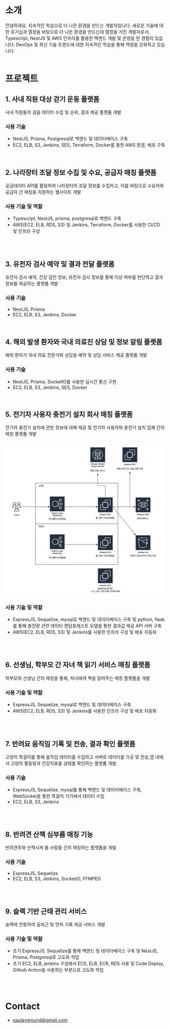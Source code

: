 # 소개
안녕하세요. 지속적인 학습으로 더 나은 환경을 만드는 개발자입니다.
새로운 기술에 대한 호기심과 열정을 바탕으로 더 나은 환경을 만드는데 열정을 가진 개발자로서, Typescript, NestJS 및 AWS 인프라를 활용한 백엔드 개발 및 운영을 한 경험이 있습니다. 
DevOps 및 최신 기술 트렌드에 대한 지속적인 학습을 통해 역량을 강화하고 있습니다.
<br />
<br />

# 프로젝트
## 1. 사내 직원 대상 걷기 운동 플랫폼
사내 직원들의 걸음 데이터 수집 및 순위, 결과 제공 플랫폼 개발
### 사용 기술
- NestJS, Prisma, Postgresql로 백엔드 및 데이터베이스 구축
- EC2, ELB, S3, Jenkins, SES, Terraform, Docker를 통한 AWS 환경, 배포 구축 
<br />

## 2. 나라장터 조달 정보 수집 및 수요, 공급자 매칭 플랫폼
공공데이터 API를 활용하여 나라장터의 조달 정보를 수집하고, 이를 바탕으로 수요자와 공급자 간 매칭을 지원하는 웹사이트 개발
### 사용 기술 및 역할
- Typescript, NestJS, prisma, postgresql로 백엔드 구축
- AWS(EC2, ELB, RDS, S3) 및 Jenkins, Terraform, Docker를 사용한 CI/CD 및 인프라 구성
<br />
<br />

## 3. 유전자 검사 예약 및 결과 전달 플랫폼
유전자 검사 예약, 건강 검진 정보, 유전자 검사 정보를 통해 이상 여부를 판단하고 결과 정보를 제공하는 플랫폼 개발
### 사용 기술
- NestJS, Prisma
- EC2, ELB, S3, Jenkins, Docker
<br />

## 4. 해외 발생 환자와 국내 의료진 상담 및 정보 알림 플랫폼
해외 환자가 국내 의료 전문가와 상담을 예약 및 상담 서비스 제공 플랫폼 개발
### 사용 기술
- NestJS, Prisma, SocketIO를 사용한 실시간 통신 구현
- EC2, ELB, S3, Jenkins, SES, Docker
<br />

## 5. 전기차 사용자 충전기 설치 회사 매칭 플랫폼
전기차 충전기 설치에 관한 정보에 대해 제공 및 전기차 사용자와 충전기 설치 업체 간의 매칭 플랫폼 개발
<br />
<br />
![AWS 이미지](images/e.png)
<br />
### 사용 기술 및 역할
- ExpressJS, Sequelize, mysql로 백엔드 및 데이터베이스 구축 및 python, flask를 통해 충전량 관련 데이터 랜덤포레스트 모델을 통한 결과값 제공 API 서버 구축
- AWS(EC2, ELB, RDS, S3) 및 Jenkins를 사용한 인프라 구성 및 배포 자동화
<br />
<br />

## 6. 선생님, 학부모 간 자녀 책 읽기 서비스 매칭 플랫폼
학부모와 선생님 간의 매칭을 통해, 자녀에게 책을 읽어주는 매칭 플랫폼을 개발
###  사용 기술 및 역할
- ExpressJS, Sequelize, mysql로 백엔드 및 데이터베이스 구축
- AWS(EC2, ELB, RDS, S3) 및 Jenkins를 사용한 인프라 구성 및 배포 자동화
<br />
<br />

## 7. 반려묘 움직임 기록 및 전송, 결과 확인 플랫폼
고양이 목걸이를 통해 움직임 데이터를 수집하고 서버로 데이터를 가공 및 전송,앱 내에서 고양의 활동량과 건강지표를 상태를 확인하는 플랫폼 개발. 

### 사용 기술
- ExpressJS, Sequelize, mysql를 통해 백엔드 및 데이터베이스 구축, WebSocket을 통한 목걸이 기기에서 데이터 수집
- EC2, ELB, S3, Jenkins
<br />
<br />

## 8. 반려견 산책 심부름 매칭 기능
반려견주와 산책시켜 줄 사람들 간의 매칭하는 플랫폼을 개발
### 사용 기술
- ExpressJS, Sequelize
- EC2, ELB, S3, Jenkins, SocketIO, FFMPEG
<br />
<br />


## 9. 슬랙 기반 근태 관리 서비스
슬랙에 연동하여 출퇴근 및 연차 기록 제공 서비스 개발
### 사용 기술 및 역할
- 초기 ExpressJS, Sequelize를 통해 백엔드 및 데이터베이스 구축 및 NestJS, Prisma, Postgresql로 고도화 작업
- 초기 EC2, ELB, jenkins 구성에서 ECS, ELB, ECR, RDS 사용 및 Code Deploy, Github Action을 사용하는 부분으로 고도화 작업
<br />
<br />

# Contact
- paulayground@gmail.com
